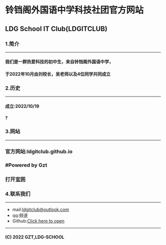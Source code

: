 # 铃铛阁外国语中学科技社团官方网站

## LDG School IT Club(LDGITCLUB) 

### 1.简介
---
#### 我们是一群热爱科技的初中生，来自铃铛阁外国语中学，
#### 于2022年10月由刘校长，吴老师以及4位同学共同成立

### 2.历史
---
#### 成立:2022/10/19
#### ?

### 3.网站
---
### 官方网站:ldgitclub.github.io
### #Powered by Gzt
### 打开[官网](ldgschool.github.io)

### 4.联系我们
---


- mail:ldgitclub@outlook.com
- qq:频道
- Github:[Click here to open](https://github.com/LDGITCLUB/)

---
#### (C) 2022  GZT,LDG-SCHOOL
